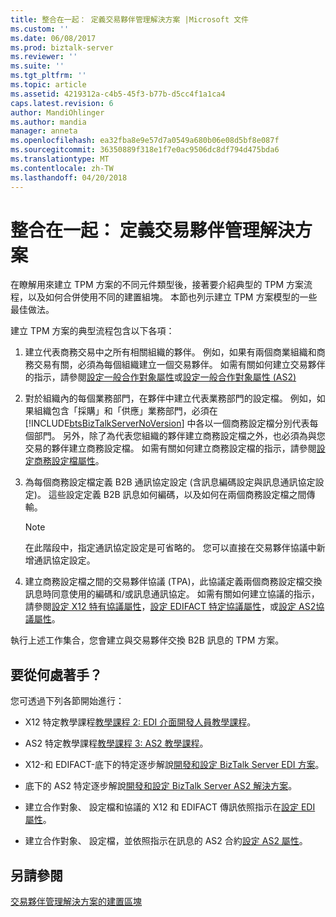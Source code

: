 ```yaml
---
title: 整合在一起： 定義交易夥伴管理解決方案 |Microsoft 文件
ms.custom: ''
ms.date: 06/08/2017
ms.prod: biztalk-server
ms.reviewer: ''
ms.suite: ''
ms.tgt_pltfrm: ''
ms.topic: article
ms.assetid: 4219312a-c4b5-45f3-b77b-d5cc4f1a1ca4
caps.latest.revision: 6
author: MandiOhlinger
ms.author: mandia
manager: anneta
ms.openlocfilehash: ea32fba8e9e57d7a0549a680b06e08d5bf8e087f
ms.sourcegitcommit: 36350889f318e1f7e0ac9506dc8df794d475bda6
ms.translationtype: MT
ms.contentlocale: zh-TW
ms.lasthandoff: 04/20/2018
---
```

# <a name="putting-it-all-together-defining-a-trading-partner-management-solution"></a>整合在一起： 定義交易夥伴管理解決方案
在瞭解用來建立 TPM 方案的不同元件類型後，接著要介紹典型的 TPM 方案流程，以及如何合併使用不同的建置組塊。 本節也列示建立 TPM 方案模型的一些最佳做法。  
  
 建立 TPM 方案的典型流程包含以下各項：  
  
1.  建立代表商務交易中之所有相關組織的夥伴。 例如，如果有兩個商業組織和商務交易有關，必須為每個組織建立一個交易夥伴。 如需有關如何建立交易夥伴的指示，請參閱[設定一般合作對象屬性](../core/configuring-general-party-properties.md)或[設定一般合作對象屬性 (AS2)](../core/configuring-general-party-properties-as2.md)  
  
2.  對於組織內的每個業務部門，在夥伴中建立代表業務部門的設定檔。 例如，如果組織包含「採購」和「供應」業務部門，必須在 [!INCLUDE[btsBizTalkServerNoVersion](../includes/btsbiztalkservernoversion-md.md)] 中各以一個商務設定檔分別代表每個部門。 另外，除了為代表您組織的夥伴建立商務設定檔之外，也必須為與您交易的夥伴建立商務設定檔。 如需有關如何建立商務設定檔的指示，請參閱[設定商務設定檔屬性](../core/configuring-business-profile-properties.md)。  
  
3.  為每個商務設定檔定義 B2B 通訊協定設定 (含訊息編碼設定與訊息通訊協定設定)。 這些設定定義 B2B 訊息如何編碼，以及如何在兩個商務設定檔之間傳輸。  
  
    > [!NOTE]
    >  在此階段中，指定通訊協定設定是可省略的。 您可以直接在交易夥伴協議中新增通訊協定設定。  
  
4.  建立商務設定檔之間的交易夥伴協議 (TPA)，此協議定義兩個商務設定檔交換訊息時同意使用的編碼和/或訊息通訊協定。 如需有關如何建立協議的指示，請參閱[設定 X12 特有協議屬性](../core/configuring-x12-specific-agreement-properties.md)，[設定 EDIFACT 特定協議屬性](../core/configuring-edifact-specific-agreement-properties.md)，或[設定 AS2協議屬性](../core/configuring-as2-agreement-properties.md)。  
  
 執行上述工作集合，您會建立與交易夥伴交換 B2B 訊息的 TPM 方案。  
  
## <a name="where-do-i-start"></a>要從何處著手？  
 您可透過下列各節開始進行：  
  
-   X12 特定教學課程[教學課程 2: EDI 介面開發人員教學課程](../core/tutorial-2-edi-interface-developer-tutorial.md)。  
  
-   AS2 特定教學課程[教學課程 3: AS2 教學課程](../core/tutorial-3-as2-tutorial.md)。  
  
-   X12-和 EDIFACT-底下的特定逐步解說[開發和設定 BizTalk Server EDI 方案](../core/developing-and-configuring-biztalk-server-edi-solutions.md)。  
  
-   底下的 AS2 特定逐步解說[開發和設定 BizTalk Server AS2 解決方案](../core/developing-and-configuring-biztalk-server-as2-solutions.md)。  
  
-   建立合作對象、 設定檔和協議的 X12 和 EDIFACT 傳訊依照指示在[設定 EDI 屬性](../core/configuring-edi-properties.md)。  
  
-   建立合作對象、 設定檔，並依照指示在訊息的 AS2 合約[設定 AS2 屬性](../core/configuring-as2-properties.md)。  
  
## <a name="see-also"></a>另請參閱  
 [交易夥伴管理解決方案的建置區塊](../core/building-blocks-of-a-trading-partner-management-solution.md)